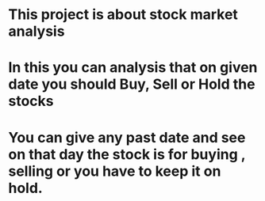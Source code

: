 # This project is about stock market analysis
# In this you can analysis that on given date you should Buy, Sell or Hold the stocks
# You can give any past date and see on that day the stock is for buying , selling or you have to keep it on hold.
